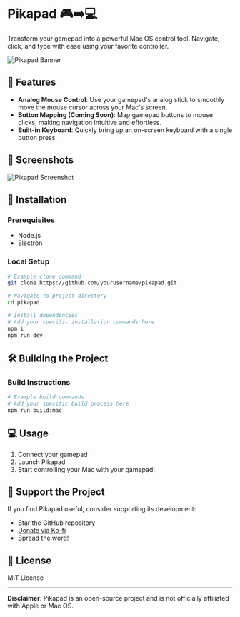 # Pikapad 🎮➡️💻

Transform your gamepad into a powerful Mac OS control tool. Navigate, click, and type with ease using your favorite controller.

![Pikapad Banner](path/to/banner-image.png)

## 🌟 Features

- **Analog Mouse Control**: Use your gamepad's analog stick to smoothly move the mouse cursor across your Mac's screen.
- **Button Mapping (Coming Soon)**: Map gamepad buttons to mouse clicks, making navigation intuitive and effortless.
- **Built-in Keyboard**: Quickly bring up an on-screen keyboard with a single button press.

## 📸 Screenshots

![Pikapad Screenshot](path/to/screenshot.png)

## 🚀 Installation

### Prerequisites

- Node.js
- Electron

### Local Setup

<!-- Provide step-by-step instructions for setting up the project locally -->

```bash
# Example clone command
git clone https://github.com/yourusername/pikapad.git

# Navigate to project directory
cd pikapad

# Install dependencies
# Add your specific installation commands here
npm i
npm run dev
```

## 🛠️ Building the Project

### Build Instructions

<!-- Detailed instructions on how to build the project from source -->

```bash
# Example build commands
# Add your specific build process here
npm run build:mac
```

## 💻 Usage

<!-- Provide basic usage instructions -->

1. Connect your gamepad
2. Launch Pikapad
3. Start controlling your Mac with your gamepad!

## 💖 Support the Project

If you find Pikapad useful, consider supporting its development:

- Star the GitHub repository
- [Donate via Ko-fi](https://ko-fi.com/xbracey)
- Spread the word!

## 📄 License

MIT License

---

**Disclaimer**: Pikapad is an open-source project and is not officially affiliated with Apple or Mac OS.
